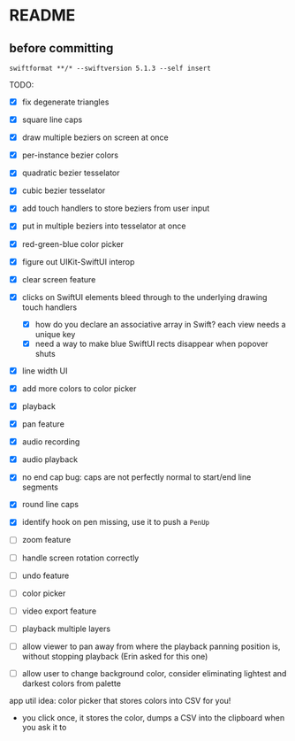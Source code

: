 #  README

## before committing

`swiftformat **/* --swiftversion 5.1.3 --self insert`

TODO:

- [x] fix degenerate triangles
- [x] square line caps
- [x] draw multiple beziers on screen at once
- [x] per-instance bezier colors
- [x] quadratic bezier tesselator
- [x] cubic bezier tesselator
- [x] add touch handlers to store beziers from user input
- [x] put in multiple beziers into tesselator at once
- [x] red-green-blue color picker
- [x] figure out UIKit-SwiftUI interop
- [x] clear screen feature
- [x] clicks on SwiftUI elements bleed through to the underlying drawing touch handlers
    - [x] how do you declare an associative array in Swift? each view needs a unique key
    - [x] need a way to make blue SwiftUI rects disappear when popover shuts
- [x] line width UI
- [x] add more colors to color picker
- [x] playback
- [x] pan feature

- [x] audio recording
- [x] audio playback

- [x] no end cap bug: caps are not perfectly normal to start/end line segments

- [x] round line caps
- [x] identify hook on pen missing, use it to push a `PenUp`

- [ ] zoom feature
- [ ] handle screen rotation correctly
- [ ] undo feature

- [ ] color picker
- [ ] video export feature
- [ ] playback multiple layers

- [ ] allow viewer to pan away from where the playback panning position is, without stopping playback (Erin asked for this one) 
- [ ] allow user to change background color, consider eliminating lightest and darkest colors from palette

app util idea: color picker that stores colors into CSV for you!
- you click once, it stores the color, dumps a CSV into the clipboard when you ask it to
